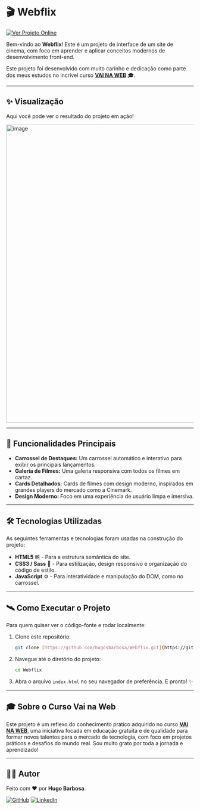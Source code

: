 # 🎬 Webflix

[![Ver Projeto Online](https://img.shields.io/badge/Ver%20Projeto%20Online-D90000?style=for-the-badge&logo=rocket&logoColor=white)](https://hugosbarbosa.me/Webflix/)

Bem-vindo ao **Webflix**! Este é um projeto de interface de um site de cinema, com foco em aprender e aplicar conceitos modernos de desenvolvimento front-end.

Este projeto foi desenvolvido com muito carinho e dedicação como parte dos meus estudos no incrível curso **[VAI NA WEB](https://vainaweb.com.br/)** 🎓.

---

## ✨ Visualização

Aqui você pode ver o resultado do projeto em ação!

<img width="800" height="800" alt="image" src="https://github.com/user-attachments/assets/e885edca-f1ce-4311-ab5f-a0f7efaf47c7" />



---

## 🚀 Funcionalidades Principais

- **Carrossel de Destaques:** Um carrossel automático e interativo para exibir os principais lançamentos.
- **Galeria de Filmes:** Uma galeria responsiva com todos os filmes em cartaz.
- **Cards Detalhados:** Cards de filmes com design moderno, inspirados em grandes players do mercado como a Cinemark.
- **Design Moderno:** Foco em uma experiência de usuário limpa e imersiva.

---

## 🛠️ Tecnologias Utilizadas

As seguintes ferramentas e tecnologias foram usadas na construção do projeto:

- **HTML5** 뼈 - Para a estrutura semântica do site.
- **CSS3 / Sass** 🎨 - Para estilização, design responsivo e organização do código de estilo.
- **JavaScript** ⚙️ - Para interatividade e manipulação do DOM, como no carrossel.

---

## 🛰️ Como Executar o Projeto

Para quem quiser ver o código-fonte e rodar localmente:

1.  Clone este repositório:
    ```bash
    git clone [https://github.com/hugosbarbosa/Webflix.git](https://github.com/hugosbarbosa/Webflix.git)
    ```
2.  Navegue até o diretório do projeto:
    ```bash
    cd Webflix
    ```
3.  Abra o arquivo `index.html` no seu navegador de preferência. E pronto! ✨

---

## 🎓 Sobre o Curso Vai na Web

Este projeto é um reflexo do conhecimento prático adquirido no curso **[VAI NA WEB](https://vainaweb.com.br/)**, uma iniciativa focada em educação gratuita e de qualidade para formar novos talentos para o mercado de tecnologia, com foco em projetos práticos e desafios do mundo real. Sou muito grato por toda a jornada e aprendizado!

---

## 👨‍💻 Autor

Feito com ❤️ por **Hugo Barbosa**.

[![GitHub](https://img.shields.io/badge/GitHub-181717?style=for-the-badge&logo=github&logoColor=white)](https://github.com/hugosbarbosa)
[![LinkedIn](https://img.shields.io/badge/LinkedIn-0A66C2?style=for-the-badge&logo=linkedin&logoColor=white)](https://www.linkedin.com/in/hugo-barbosa-3a2152322/) 
